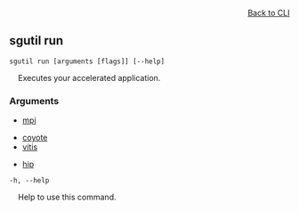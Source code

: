 <div id="readme" class="Box-body readme blob js-code-block-container">
<article class="markdown-body entry-content p-3 p-md-6" itemprop="text">
<p align="right">
<a href="https://github.com/fpgasystems/hacc/blob/main/cli/README.md#cli">Back to CLI</a>
</p>

## sgutil run

<code>sgutil run [arguments [flags]] [--help]</code>
<p>
  &nbsp; &nbsp; Executes your accelerated application.
</p>

### Arguments

* [mpi](./sgutil-run-mpi.md#sgutil-run-mpi)

<!-- Extra line -->

* [coyote](./sgutil-run-coyote.md#sgutil-run-coyote)
* [vitis](./sgutil-run-vitis.md#sgutil-run-vitis)

<!-- Extra line -->

* [hip](./sgutil-run-hip.md#sgutil-run-hip)

<code>-h, --help</code>
<p>
  &nbsp; &nbsp; Help to use this command.
</p>
